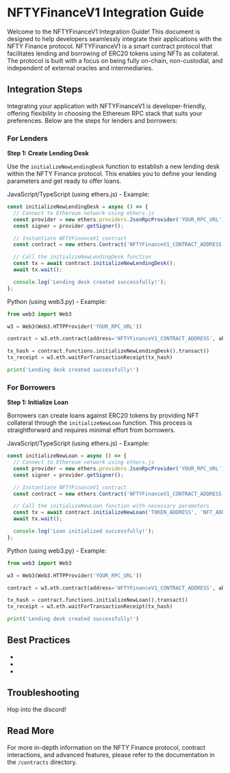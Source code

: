 # NFTYFinanceV1 Integration Guide

Welcome to the NFTYFinanceV1 Integration Guide! This document is designed to help developers seamlessly integrate their applications with the NFTY Finance protocol. NFTYFinanceV1 is a smart contract protocol that facilitates lending and borrowing of ERC20 tokens using NFTs as collateral. The protocol is built with a focus on being fully on-chain, non-custodial, and independent of external oracles and intermediaries.

## Integration Steps

Integrating your application with NFTYFinanceV1 is developer-friendly, offering flexibility in choosing the Ethereum RPC stack that suits your preferences. Below are the steps for lenders and borrowers:

### For Lenders

**Step 1: Create Lending Desk**

Use the `initializeNewLendingDesk` function to establish a new lending desk within the NFTY Finance protocol. This enables you to define your lending parameters and get ready to offer loans.

JavaScript/TypeScript (using ethers.js) - Example:
```javascript
const initializeNewLendingDesk = async () => {
  // Connect to Ethereum network using ethers.js
  const provider = new ethers.providers.JsonRpcProvider('YOUR_RPC_URL');
  const signer = provider.getSigner();

  // Instantiate NFTYFinanceV1 contract
  const contract = new ethers.Contract('NFTYFinanceV1_CONTRACT_ADDRESS', NFTYFinanceV1_ABI, signer);

  // Call the initializeNewLendingDesk function
  const tx = await contract.initializeNewLendingDesk();
  await tx.wait();

  console.log('Lending desk created successfully!');
};
```

Python (using web3.py) - Example:
```python
from web3 import Web3

w3 = Web3(Web3.HTTPProvider('YOUR_RPC_URL'))

contract = w3.eth.contract(address='NFTYFinanceV1_CONTRACT_ADDRESS', abi=NFTYFinanceV1_ABI)

tx_hash = contract.functions.initializeNewLendingDesk().transact()
tx_receipt = w3.eth.waitForTransactionReceipt(tx_hash)

print('Lending desk created successfully!')
```

### For Borrowers

**Step 1: Initialize Loan**

Borrowers can create loans against ERC20 tokens by providing NFT collateral through the `initializeNewLoan` function. This process is straightforward and requires minimal effort from borrowers.

JavaScript/TypeScript (using ethers.js) - Example:
```javascript
const initializeNewLoan = async () => {
  // Connect to Ethereum network using ethers.js
  const provider = new ethers.providers.JsonRpcProvider('YOUR_RPC_URL');
  const signer = provider.getSigner();

  // Instantiate NFTYFinanceV1 contract
  const contract = new ethers.Contract('NFTYFinanceV1_CONTRACT_ADDRESS', NFTYFinanceV1_ABI, signer);

  // Call the initializeNewLoan function with necessary parameters
  const tx = await contract.initializeNewLoan('TOKEN_ADDRESS', 'NFT_ADDRESS', 'NFT_ID', 'AMOUNT_TO_BORROW');
  await tx.wait();

  console.log('Loan initialized successfully!');
};
```

Python (using web3.py) - Example:
```python
from web3 import Web3

w3 = Web3(Web3.HTTPProvider('YOUR_RPC_URL'))

contract = w3.eth.contract(address='NFTYFinanceV1_CONTRACT_ADDRESS', abi=NFTYFinanceV1_ABI)

tx_hash = contract.functions.initializeNewLoan().transact()
tx_receipt = w3.eth.waitForTransactionReceipt(tx_hash)

print('Lending desk created successfully!')
```

## Best Practices
-
-
-

## Troubleshooting
Hop into the discord!

## Read More
For more in-depth information on the NFTY Finance protocol, contract interactions, and advanced features, please refer to the documentation in the `/contracts` directory. 
